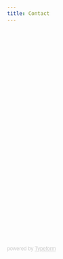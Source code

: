 ```yaml
---
title: Contact
---
```


<div class="typeform-widget" data-url="https://aet1.typeform.com/to/vQZfW3" data-transparency="100" data-hide-headers=true data-hide-footer=true style="width: 100%; height: 500px;" > </div> <script> (function() { var qs,js,q,s,d=document, gi=d.getElementById, ce=d.createElement, gt=d.getElementsByTagName, id="typef_orm", b="https://embed.typeform.com/"; if(!gi.call(d,id)) { js=ce.call(d,"script"); js.id=id; js.src=b+"embed.js"; q=gt.call(d,"script")[0]; q.parentNode.insertBefore(js,q) } })() </script> <div style="font-family: Sans-Serif;font-size: 12px;color: #999;opacity: 0.5; padding-top: 5px;" > powered by <a href="https://www.typeform.com/examples/forms/contact-form-template/?utm_campaign=vQZfW3&utm_source=typeform.com-9073741-Basic&utm_medium=typeform&utm_content=typeform-embedded-contactform&utm_term=EN" style="color: #999" target="_blank">Typeform</a> </div>
